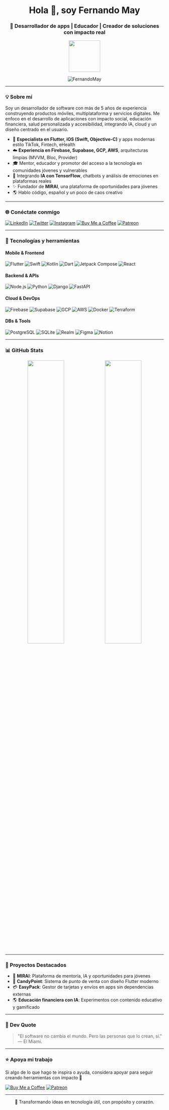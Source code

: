 <h1 align="center">Hola 👋, soy Fernando May</h1>
<h3 align="center">🚀 Desarrollador de apps | Educador | Creador de soluciones con impacto real</h3>

<p align="center">
  <img src="https://media.giphy.com/media/QssGEmpkyEOhBCb7e1/giphy.gif" width="100px">
</p>

<p align="center">
  <img src="https://komarev.com/ghpvc/?username=FernandoMay&label=Profile%20views&color=0e75b6&style=flat" alt="FernandoMay" />
</p>

---

### 💡 Sobre mí
Soy un desarrollador de software con más de 5 años de experiencia construyendo productos móviles, multiplataforma y servicios digitales. Me enfoco en el desarrollo de aplicaciones con impacto social, educación financiera, salud personalizada y accesibilidad, integrando IA, cloud y un diseño centrado en el usuario.

- 📱 **Especialista en Flutter, iOS (Swift, Objective-C)** y apps modernas estilo TikTok, Fintech, eHealth
- ☁️ **Experiencia en Firebase, Supabase, GCP, AWS**, arquitecturas limpias (MVVM, Bloc, Provider)
- 🎓 Mentor, educador y promotor del acceso a la tecnología en comunidades jóvenes y vulnerables
- 🧠 Integrando **IA con TensorFlow**, chatbots y análisis de emociones en plataformas reales
- ✨ Fundador de **MIRAI**, una plataforma de oportunidades para jóvenes
- 🌎 Hablo código, español y un poco de caos creativo

---

### 🌐 Conéctate conmigo
[![LinkedIn](https://img.shields.io/badge/-LinkedIn-blue?style=for-the-badge&logo=Linkedin&logoColor=white)](https://www.linkedin.com/in/fernando-may-fuentes-80b62a176/)
[![Twitter](https://img.shields.io/twitter/follow/FernandoMay13?style=for-the-badge&logo=twitter&logoColor=white)](https://twitter.com/FernandoMay13)
[![Instagram](https://img.shields.io/badge/-Instagram-E4405F?style=for-the-badge&logo=instagram&logoColor=white)](https://instagram.com/fmay130)
[![Buy Me a Coffee](https://img.shields.io/badge/-BuyMeACoffee-FFDD00?style=for-the-badge&logo=buy-me-a-coffee&logoColor=black)](https://www.buymeacoffee.com/maydarrell)
[![Patreon](https://img.shields.io/badge/-Patreon-F96854?style=for-the-badge&logo=patreon&logoColor=white)](https://patreon.com/maydarrell)

---

### 🧠 Tecnologías y herramientas

#### Mobile & Frontend
![Flutter](https://img.shields.io/badge/Flutter-02569B?style=for-the-badge&logo=flutter&logoColor=white)
![Swift](https://img.shields.io/badge/Swift-F54A2A?style=for-the-badge&logo=swift&logoColor=white)
![Kotlin](https://img.shields.io/badge/Kotlin-0095D5?style=for-the-badge&logo=kotlin&logoColor=white)
![Dart](https://img.shields.io/badge/Dart-0175C2?style=for-the-badge&logo=dart&logoColor=white)
![Jetpack Compose](https://img.shields.io/badge/Jetpack_Compose-4285F4?style=for-the-badge&logo=android&logoColor=white)
![React](https://img.shields.io/badge/React-20232a?style=for-the-badge&logo=react&logoColor=61DAFB)

#### Backend & APIs
![Node.js](https://img.shields.io/badge/Node.js-6DA55F?style=for-the-badge&logo=node.js&logoColor=white)
![Python](https://img.shields.io/badge/Python-3670A0?style=for-the-badge&logo=python&logoColor=ffdd54)
![Django](https://img.shields.io/badge/Django-092E20?style=for-the-badge&logo=django&logoColor=white)
![FastAPI](https://img.shields.io/badge/FastAPI-005571?style=for-the-badge&logo=fastapi&logoColor=white)

#### Cloud & DevOps
![Firebase](https://img.shields.io/badge/Firebase-FFCA28?style=for-the-badge&logo=firebase&logoColor=black)
![Supabase](https://img.shields.io/badge/Supabase-3ECF8E?style=for-the-badge&logo=supabase&logoColor=white)
![GCP](https://img.shields.io/badge/Google_Cloud-4285F4?style=for-the-badge&logo=google-cloud&logoColor=white)
![AWS](https://img.shields.io/badge/AWS-FF9900?style=for-the-badge&logo=amazon-aws&logoColor=white)
![Docker](https://img.shields.io/badge/Docker-2496ED?style=for-the-badge&logo=docker&logoColor=white)
![Terraform](https://img.shields.io/badge/Terraform-623CE4?style=for-the-badge&logo=terraform&logoColor=white)

#### DBs & Tools
![PostgreSQL](https://img.shields.io/badge/PostgreSQL-4169E1?style=for-the-badge&logo=postgresql&logoColor=white)
![SQLite](https://img.shields.io/badge/SQLite-003B57?style=for-the-badge&logo=sqlite&logoColor=white)
![Realm](https://img.shields.io/badge/Realm-39477F?style=for-the-badge&logo=realm&logoColor=white)
![Figma](https://img.shields.io/badge/Figma-F24E1E?style=for-the-badge&logo=figma&logoColor=white)
![Notion](https://img.shields.io/badge/Notion-000000?style=for-the-badge&logo=notion&logoColor=white)

---

### 📊 GitHub Stats

<p align="center">
  <img width="48%" src="https://github-readme-stats.vercel.app/api?username=FernandoMay&show_icons=true&theme=vue" />
  <img width="48%" src="https://github-readme-stats.vercel.app/api/top-langs/?username=FernandoMay&layout=compact&theme=vue" />
</p>

---

### 📌 Proyectos Destacados
- 💼 **MIRAI**: Plataforma de mentoría, IA y oportunidades para jóvenes 
- 🍬 **CandyPoint**: Sistema de punto de venta con diseño Flutter moderno
- 💳 **EasyPack**: Gestor de tarjetas y envíos en apps sin dependencias externas
- 🌎 **Educación financiera con IA**: Experimentos con contenido educativo y gamificado

---

### 📖 Dev Quote
> "El software no cambia el mundo. Pero las personas que lo crean, sí." — El Miami.

---

### ⭐ Apoya mi trabajo
Si algo de lo que hago te inspira o ayuda, considera apoyar para seguir creando herramientas con impacto 💙

[![Buy Me a Coffee](https://img.shields.io/badge/☕%20Buy%20Me%20a%20Coffee-FFDD00?style=for-the-badge&logo=buy-me-a-coffee&logoColor=black)](https://www.buymeacoffee.com/maydarrell)
[![Patreon](https://img.shields.io/badge/❤️%20Patreon-F96854?style=for-the-badge&logo=patreon&logoColor=white)](https://patreon.com/maydarrell)

---

<div align="center">
🧠 Transformando ideas en tecnología útil, con propósito y corazón.
</div>
